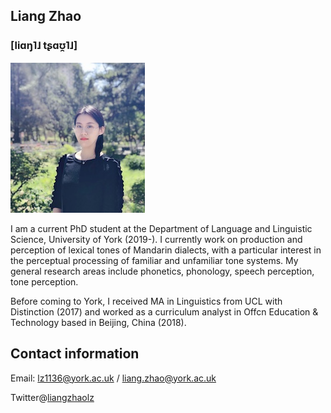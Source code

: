 ## Liang Zhao
### [liɑŋ˥˩  tʂɑʊ̯˥˩]

![Image](mypic.jpg)

I am a current PhD student at the Department of Language and Linguistic Science, University of York (2019-). I currently work on production and perception of lexical tones of Mandarin dialects, with a particular interest in the perceptual processing of familiar and unfamiliar tone systems.  My general research areas include phonetics, phonology, speech perception, tone perception.  

Before coming to York, I received MA in Linguistics from UCL with Distinction (2017) and worked as a curriculum analyst in Offcn Education & Technology based in Beijing, China (2018).

## Contact information

Email: lz1136@york.ac.uk / liang.zhao@york.ac.uk

Twitter@[liangzhaolz](https://twitter.com/liangzhaolz)



